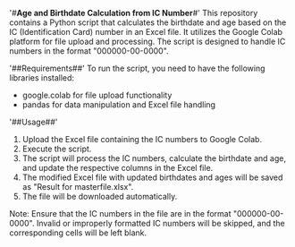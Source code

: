 '#**Age and Birthdate Calculation from IC Number**#'
This repository contains a Python script that calculates the birthdate and age based on the IC (Identification Card) number in an Excel file. It utilizes the Google Colab platform for file upload and processing. The script is designed to handle IC numbers in the format "000000-00-0000".

'##Requirements##'
To run the script, you need to have the following libraries installed:

- google.colab for file upload functionality
- pandas for data manipulation and Excel file handling

'##Usage##'
1. Upload the Excel file containing the IC numbers to Google Colab.
2. Execute the script.
3. The script will process the IC numbers, calculate the birthdate and age, and update the respective columns in the Excel file.
4. The modified Excel file with updated birthdates and ages will be saved as "Result for masterfile.xlsx".
5. The file will be downloaded automatically.

Note: Ensure that the IC numbers in the file are in the format "000000-00-0000". Invalid or improperly formatted IC numbers will be skipped, and the corresponding cells will be left blank.
